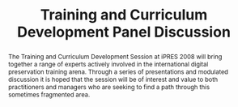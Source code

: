 ---
abstract: The Training and Curriculum Development Session at iPRES 2008 will bring
  together a range of experts actively involved in the international digital preservation
  training arena. Through a series of presentations and modulated discussion it is
  hoped that the session will be of interest and value to both practitioners and managers
  who are seeking to find a path through this sometimes fragmented area.
creators:
- Frances Boyle
date: null
document_url: https://services.phaidra.univie.ac.at/api/object/o:294189/download
grand_parent: iPRES
institutions: []
keywords:
- london
landing_page_url: https://phaidra.univie.ac.at/o:294189
language: eng
layout: publication
license: CC BY-SA 3.0 AT
notes_url: null
parent: iPRES 2008
publication_type: paper
size: 18037
slides_url: null
source_name: iPRES
stream_url: null
title: Training and Curriculum Development Panel Discussion
year: 2008
---